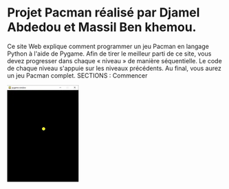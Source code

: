 # Projet Pacman réalisé par Djamel Abdedou et Massil Ben khemou.
Ce site Web explique comment programmer un jeu Pacman en langage Python à l'aide de Pygame. Afin de tirer le meilleur parti de ce site, vous devez progresser dans chaque « niveau » de manière séquentielle. Le code de chaque niveau s'appuie sur les niveaux précédents. Au final, vous aurez un jeu Pacman complet.
SECTIONS : 
Commencer

![pre-requis](./images_readme/commencer.png)
